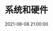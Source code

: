 ---
pageComponent: 
  name: Catalogue
  data: 
    key: 03.系统和硬件
    imgUrl: /img/ui.png
    description: 主要包括前端的一些内容，比如JavaScript，html等
title: 系统和硬件
date: 2021-08-08 21:00:00
permalink: /system
sidebar: false
article: false
comment: false
editLink: false
---